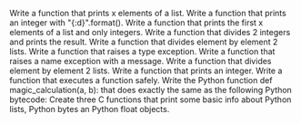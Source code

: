 Write a function that prints x elements of a list.
Write a function that prints an integer with "{:d}".format().
Write a function that prints the first x elements of a list and only integers.
Write a function that divides 2 integers and prints the result.
Write a function that divides element by element 2 lists.
Write a function that raises a type exception.
Write a function that raises a name exception with a message.
Write a function that divides element by element 2 lists.
Write a function that prints an integer.
Write a function that executes a function safely.
Write the Python function def magic_calculation(a, b): that does exactly the same as the following Python bytecode:
Create three C functions that print some basic info about Python lists, Python bytes an Python float objects.
